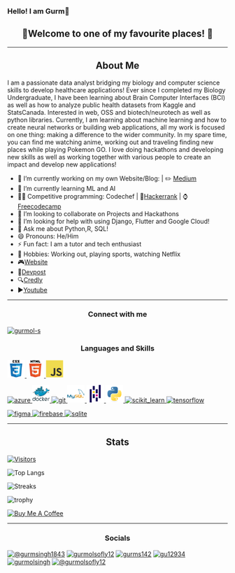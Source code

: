 ### Hello! I am Gurm👋

<h2 align="center">🚀Welcome to one of my favourite places! 🚀</h2>

***
<h2 align="center"> About Me </h2>

I am a passionate data analyst bridging my biology and computer science skills to develop healthcare applications! Ever since I completed my Biology Undergraduate, I have been learning about Brain Computer Interfaces (BCI) as well as how to analyze public health datasets from Kaggle and StatsCanada. Interested in web, OSS and biotech/neurotech as well as python libraries. Currently, I am learning about machine learning and how to create neural networks or building web applications, all my work is focused on one thing: making a difference to the wider community. In my spare time, you can find me watching anime, working out and traveling finding new places while playing Pokemon GO. I love doing hackathons and developing new skills as well as working together with various people to create an impact and develop new applications! 

- 🔭 I’m currently working on my own Website/Blog: | :pencil2:	[Medium](https://medium.com/@gurmolsofly12)
- 🌱 I’m currently learning ML and AI 
- 👨‍💻 Competitive programming: Codechef | 💾[Hackerrank](https://www.hackerrank.com/gurmolsofly12) | ⌚[Freecodecamp](https://www.freecodecamp.org/gu12934)
- 👯 I’m looking to collaborate on Projects and Hackathons
- 🙋 I’m looking for help with using Django, Flutter and Google Cloud!
- 💬 Ask me about Python,R, SQL!
- 😄 Pronouns: He/Him
- ⚡ Fun fact: I am a tutor and tech enthusiast
- 🏃 Hobbies: Working out, playing sports, watching Netflix
- 🎮[Website](https://gurmolthedataguy.netlify.app/)
- 💼[Devpost](https://devpost.com/gurmolsofly12)
- 🔍[Credly](https://www.credly.com/users/gurmol-sohi/badges)
- ▶️[Youtube](https://www.youtube.com/@gurmsingh1843/featured)

***

<h3 align="center">Connect with me</h3>
<p align="left">
<a href="https://www.linkedin.com/in/gurmol-s/" target="blank"><img align="center" src="https://raw.githubusercontent.com/rahuldkjain/github-profile-readme-generator/master/src/images/icons/Social/linked-in-alt.svg" alt="gurmol-s" height="30" width="40" />
 </a>
</p>

<h3 align="center">Languages and Skills</h3>
<p align="left"> <a href="https://www.w3schools.com/css/" target="_blank" rel="noreferrer"> <img src="https://raw.githubusercontent.com/devicons/devicon/master/icons/css3/css3-original-wordmark.svg" alt="css3" width="40" height="40"/> </a>
<a href="https://www.w3schools.com/html/" target="_blank" rel="noreferrer"> <img src="https://raw.githubusercontent.com/devicons/devicon/master/icons/html5/html5-original-wordmark.svg" alt="html5" width="40" height="40"/> </a> 
<a href="https://www.javascript.com/" target="_blank" rel="noreferrer"> <img src="https://raw.githubusercontent.com/devicons/devicon/master/icons/javascript/javascript-original.svg" width="40" height="40"/> </a>

  <a href="https://azure.microsoft.com/en-in/" target="_blank" rel="noreferrer"> <img src="https://www.vectorlogo.zone/logos/microsoft_azure/microsoft_azure-icon.svg" alt="azure" width="40" height="40"/> </a> <a href="https://www.docker.com/" target="_blank" rel="noreferrer"> <img src="https://raw.githubusercontent.com/devicons/devicon/master/icons/docker/docker-original-wordmark.svg" alt="docker" width="40" height="40"/> </a> <a href="https://git-scm.com/" target="_blank" rel="noreferrer"> <img src="https://www.vectorlogo.zone/logos/git-scm/git-scm-icon.svg" alt="git" width="40" height="40"/> </a> <a href="https://www.mysql.com/" target="_blank" rel="noreferrer"> <img src="https://raw.githubusercontent.com/devicons/devicon/master/icons/mysql/mysql-original-wordmark.svg" alt="mysql" width="40" height="40"/> </a> <a href="https://pandas.pydata.org/" target="_blank" rel="noreferrer"> <img src="https://raw.githubusercontent.com/devicons/devicon/2ae2a900d2f041da66e950e4d48052658d850630/icons/pandas/pandas-original.svg" alt="pandas" width="40" height="40"/> </a> <a href="https://www.python.org" target="_blank" rel="noreferrer"> <img src="https://raw.githubusercontent.com/devicons/devicon/master/icons/python/python-original.svg" alt="python" width="40" height="40"/> </a> <a href="https://scikit-learn.org/" target="_blank" rel="noreferrer"> <img src="https://upload.wikimedia.org/wikipedia/commons/0/05/Scikit_learn_logo_small.svg" alt="scikit_learn" width="40" height="40"/> </a>   <a href="https://www.tensorflow.org" target="_blank" rel="noreferrer"> <img src="https://www.vectorlogo.zone/logos/tensorflow/tensorflow-icon.svg" alt="tensorflow" width="40" height="40"/> </a> </p>
<a href="https://www.figma.com/" target="_blank" rel="noreferrer"> <img src="https://www.vectorlogo.zone/logos/figma/figma-icon.svg" alt="figma" width="40" height="40"/> </a> <a href="https://firebase.google.com/" target="_blank" rel="noreferrer"> <img src="https://www.vectorlogo.zone/logos/firebase/firebase-icon.svg" alt="firebase" width="40" height="40"/> </a> <a href="https://www.sqlite.org/" target="_blank" rel="noreferrer"> <img src="https://www.vectorlogo.zone/logos/sqlite/sqlite-icon.svg" alt="sqlite" width="40" height="40"/> </a> </p>

***
<h2 align="center"> Stats </h2>

 <p align="center">

 [![Visitors](https://api.visitorbadge.io/api/visitors?path=https%3A%2F%2Fgithub.com%2Fgu12934%2Fgu12934%2Fblob%2Fmain%2FREADME.md&countColor=%23263759)](https://visitorbadge.io/status?path=https%3A%2F%2Fgithub.com%2Fgu12934%2Fgu12934%2Fblob%2Fmain%2FREADME.md)
 </p>

<p align="center">

  ![Top Langs](https://github-readme-stats.vercel.app/api/top-langs/?username=gu12934&hide=html&layout=compact&theme=dracula)
  
 </p> 
 <p align="center">

  ![Streaks](https://github-readme-streak-stats.herokuapp.com/?user=gu12934&stroke=ffffff&background=1c1917&ring=0891b2&fire=0891b2&currStreakNum=ffffff&currStreakLabel=0891b2&sideNums=ffffff&sideLabels=ffffff&dates=ffffff&hide_border=true")
  
 </p>
 
 </p> 


![trophy](https://github-profile-trophy.vercel.app/?username=gu12934)

 <a href="https://www.buymeacoffee.com/gurmolsoflW" target="_blank"><img src="https://cdn.buymeacoffee.com/buttons/default-orange.png" alt="Buy Me A Coffee" height="50" width="auto"></a>

***

<h3 align="center">Socials</h3>
<p align="left">
<a href="https://www.youtube.com/channel/UCMjkIjOmgqO5HOu3XuAiTBg" target="blank"><img align="center" src="https://raw.githubusercontent.com/rahuldkjain/github-profile-readme-generator/master/src/images/icons/Social/youtube.svg" alt="@gurmsingh1843" height="30" width="40" /></a>
<a href="https://www.hackerrank.com/gurmolsofly12" target="blank"><img align="center" src="https://raw.githubusercontent.com/rahuldkjain/github-profile-readme-generator/master/src/images/icons/Social/hackerrank.svg" alt="gurmolsofly12" height="30" width="40" /></a>
<a href="https://www.codechef.com/users/gurms142" target="blank"><img align="center" src="https://cdn.jsdelivr.net/npm/simple-icons@3.1.0/icons/codechef.svg" alt="gurms142" height="30" width="40" /></a>
<a href="https://codepen.io/gu12934" target="blank"><img align="center" src="https://raw.githubusercontent.com/rahuldkjain/github-profile-readme-generator/master/src/images/icons/Social/codepen.svg" alt="gu12934" height="30" width="40" /></a>
<a href="https://kaggle.com/gurmolsingh" target="blank"><img align="center" src="https://raw.githubusercontent.com/rahuldkjain/github-profile-readme-generator/master/src/images/icons/Social/kaggle.svg" alt="gurmolsingh" height="30" width="40" /></a>
<a href="https://medium.com/@gurmolsofly12" target="blank"><img align="center" src="https://raw.githubusercontent.com/rahuldkjain/github-profile-readme-generator/master/src/images/icons/Social/medium.svg" alt="@gurmolsofly12" height="30" width="40" /></a>
</p>
<!--
**gu12934/gu12934** is a ✨ _special_ ✨ repository because its `README.md` (this file) appears on your GitHub profile.

Welcome to my one of my favourite places! I am a passionate data analyst bridging my biology and computer science skills to develop healthcare applications! Ever since i completed my Biology Undergrad i have been learning about Brain Computer Interfaces (BCI) as well as how to analyze public health datasets from Kaggle and StatsCanada. Interested in web, OSS and biotech/neurotech as well as python libraries. Currently, I am learning about machine learning and how to create neural networks or building web applications, all my work is focused on one thing: making a difference to the wider community. In my spare time, you can find me watching anime, working out and traveling finding new places while playing Pokemon GO. I love doing hackathons and developing new skills as well as working together with various people to create an impact and develop new applications! 🚀

- 🔭 I’m currently working on my own Website/Blog
- 🌱 I’m currently learning ML and AI 
- 👨‍💻 Competitive programming: Codechef | Hackerrank
- 👯 I’m looking to collaborate on Projects and Hackathons
- 🤔 I’m looking for help with using Django, Flutter and Google Cloud!
- 💬 Ask me about Python,R, SQL!
- 📫 How to reach me: gurmolsofly12@gmail.com
- 😄 Pronouns: He/Him
- ⚡ Fun fact: I am a tutor and tech enthusiast
- 🏃 Hobbies: Playing games like Among us, Ludo, Rolblox🎮
- ![Alt Text](https://media.giphy.com/media/vFKqnCdLPNOKc/giphy.gif)
- ![](https://github.com/Your_Repository_Name/Your_GIF_Name.gif) 
-->

